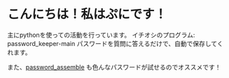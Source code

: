 # こんにちは！私はぷにです！ #
主にpythonを使っての活動を行っています。
イチオシのプログラム:
password_keeper-main
パスワードを質問に答えるだけで、自動で保存してくれます。

また、<a href="password_assemble">password_assemble</a>
も色んなパスワードが試せるのでオススメです！
